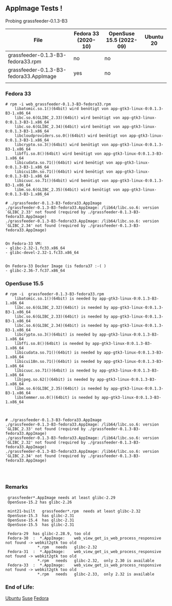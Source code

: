 ## AppImage Tests !

Probing  grassfeeder-0.1.3-B3

| File | Fedora 33 (2020-10) | OpenSuse 15.5 (2022-09) | Ubuntu 20 |
| ---- | ---- | ---- | ---- |
| grassfeeder-0.1.3-B3-fedora33.rpm       | no | no | |
| grassfeeder-0.1.3-B3-fedora33.AppImage  | yes | no | |
|   |   |   |   | 


### Fedora 33
```
# rpm -i web_grassfeeder-0.1.3-B3-fedora33.rpm 
    libatomic.so.1()(64bit) wird benötigt von app-gtk3-linux-0:0.1.3-B3-1.x86_64
    libc.so.6(GLIBC_2.33)(64bit) wird benötigt von app-gtk3-linux-0:0.1.3-B3-1.x86_64
    libc.so.6(GLIBC_2.34)(64bit) wird benötigt von app-gtk3-linux-0:0.1.3-B3-1.x86_64
    libcloudproviders.so.0()(64bit) wird benötigt von app-gtk3-linux-0:0.1.3-B3-1.x86_64
    libcrypto.so.3()(64bit) wird benötigt von app-gtk3-linux-0:0.1.3-B3-1.x86_64
    libffi.so.8()(64bit) wird benötigt von app-gtk3-linux-0:0.1.3-B3-1.x86_64
    libicudata.so.71()(64bit) wird benötigt von app-gtk3-linux-0:0.1.3-B3-1.x86_64
    libicui18n.so.71()(64bit) wird benötigt von app-gtk3-linux-0:0.1.3-B3-1.x86_64
    libicuuc.so.71()(64bit) wird benötigt von app-gtk3-linux-0:0.1.3-B3-1.x86_64
    libm.so.6(GLIBC_2.35)(64bit) wird benötigt von app-gtk3-linux-0:0.1.3-B3-1.x86_64

# ./grassfeeder-0.1.3-B3-fedora33.AppImage 
./grassfeeder-0.1.3-B3-fedora33.AppImage: /lib64/libc.so.6: version `GLIBC_2.33' not found (required by ./grassfeeder-0.1.3-B3-fedora33.AppImage)
./grassfeeder-0.1.3-B3-fedora33.AppImage: /lib64/libc.so.6: version `GLIBC_2.34' not found (required by ./grassfeeder-0.1.3-B3-fedora33.AppImage)


On Fedora-33 VM:
- glibc-2.32-1.fc33.x86_64
- glibc-devel-2.32-1.fc33.x86_64


On Fedora-33 Docker Image (is fedora37 :-( )
- glibc-2.36-7.fc37.x86_64   

```


### OpenSuse  15.5
```
# rpm -i  grassfeeder-0.1.3-B3-fedora33.rpm 
    libatomic.so.1()(64bit) is needed by app-gtk3-linux-0:0.1.3-B3-1.x86_64
    libc.so.6(GLIBC_2.32)(64bit) is needed by app-gtk3-linux-0:0.1.3-B3-1.x86_64
    libc.so.6(GLIBC_2.33)(64bit) is needed by app-gtk3-linux-0:0.1.3-B3-1.x86_64
    libc.so.6(GLIBC_2.34)(64bit) is needed by app-gtk3-linux-0:0.1.3-B3-1.x86_64
    libcrypto.so.3()(64bit) is needed by app-gtk3-linux-0:0.1.3-B3-1.x86_64
    libffi.so.8()(64bit) is needed by app-gtk3-linux-0:0.1.3-B3-1.x86_64
    libicudata.so.71()(64bit) is needed by app-gtk3-linux-0:0.1.3-B3-1.x86_64
    libicui18n.so.71()(64bit) is needed by app-gtk3-linux-0:0.1.3-B3-1.x86_64
    libicuuc.so.71()(64bit) is needed by app-gtk3-linux-0:0.1.3-B3-1.x86_64
    libjpeg.so.62()(64bit) is needed by app-gtk3-linux-0:0.1.3-B3-1.x86_64
    libm.so.6(GLIBC_2.35)(64bit) is needed by app-gtk3-linux-0:0.1.3-B3-1.x86_64
    libstemmer.so.0()(64bit) is needed by app-gtk3-linux-0:0.1.3-B3-1.x86_64
    
    
    
# ./grassfeeder-0.1.3-B3-fedora33.AppImage 
./grassfeeder-0.1.3-B3-fedora33.AppImage: /lib64/libc.so.6: version `GLIBC_2.33' not found (required by ./grassfeeder-0.1.3-B3-fedora33.AppImage)
./grassfeeder-0.1.3-B3-fedora33.AppImage: /lib64/libc.so.6: version `GLIBC_2.32' not found (required by ./grassfeeder-0.1.3-B3-fedora33.AppImage)
./grassfeeder-0.1.3-B3-fedora33.AppImage: /lib64/libc.so.6: version `GLIBC_2.34' not found (required by ./grassfeeder-0.1.3-B3-fedora33.AppImage)
    
    
    
```


### Remarks

     grassfeeder*.AppImage needs at least glibc-2.29
     OpenSuse-15.2 has glibc-2.26

     mint21-built   grassfeeder*.rpm  needs at least glibc-2.32
     OpenSuse-15.3  has glibc-2.31
     OpenSuse-15.4  has glibc-2.31
     OpenSuse-15.5  has glibc-2.31
     
     Fedora-29  has glibc-2.28.9, too old
     Fedora-30  :  *.AppImage:    web_view_get_is_web_process_responsive  not found -> webkit2gtk too old
                  *.rpm   needs   glibc-2.32
     Fedora-31  :  *.AppImage:    web_view_get_is_web_process_responsive  not found -> webkit2gtk too old
                  *.rpm   needs   glibc-2.32,  only 2.30 is available
     Fedora-33  :  *.AppImage:    web_view_get_is_web_process_responsive  not found -> webkit2gtk too old
                  *.rpm   needs   glibc-2.33,  only 2.32 is available
                       



### End of Life: 
[Ubuntu](https://endoflife.date/ubuntu) [Suse](https://endoflife.date/opensuse) [Fedora](https://endoflife.date/fedora)



